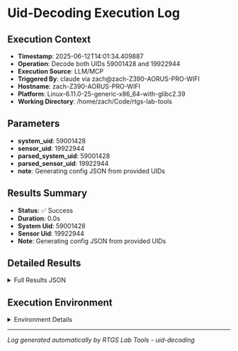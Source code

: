 # Uid-Decoding Execution Log

## Execution Context
- **Timestamp**: 2025-06-12T14:01:34.409887
- **Operation**: Decode both UIDs 59001428 and 19922944
- **Execution Source**: LLM/MCP
- **Triggered By**: claude via zach@zach-Z390-AORUS-PRO-WIFI
- **Hostname**: zach-Z390-AORUS-PRO-WIFI
- **Platform**: Linux-6.11.0-25-generic-x86_64-with-glibc2.39
- **Working Directory**: /home/zach/Code/rtgs-lab-tools

## Parameters
- **system_uid**: 59001428
- **sensor_uid**: 19922944
- **parsed_system_uid**: 59001428
- **parsed_sensor_uid**: 19922944
- **note**: Generating config JSON from provided UIDs

## Results Summary
- **Status**: ✅ Success
- **Duration**: 0.0s
- **System Uid**: 59001428
- **Sensor Uid**: 19922944
- **Note**: Generating config JSON from provided UIDs

## Detailed Results
<details>
<summary>Full Results JSON</summary>

```json
{
  "success": true,
  "system_uid": 59001428,
  "sensor_uid": 19922944,
  "start_time": "2025-06-12T14:01:34.409827",
  "end_time": "2025-06-12T14:01:34.409882",
  "note": "Generating config JSON from provided UIDs"
}
```
</details>

## Execution Environment
<details>
<summary>Environment Details</summary>

```json
{
  "timestamp": "2025-06-12T14:01:34.409887",
  "user": "zach",
  "hostname": "zach-Z390-AORUS-PRO-WIFI",
  "platform": "Linux-6.11.0-25-generic-x86_64-with-glibc2.39",
  "python_version": "3.12.3",
  "working_directory": "/home/zach/Code/rtgs-lab-tools",
  "script_path": "/home/zach/Code/rtgs-lab-tools/src/rtgs_lab_tools/device_configuration/cli.py",
  "tool_name": "uid-decoding",
  "environment_variables": {
    "CI": "false",
    "GITHUB_ACTIONS": "false",
    "GITHUB_ACTOR": null,
    "GITHUB_WORKFLOW": null,
    "GITHUB_RUN_ID": null,
    "MCP_SESSION": "true",
    "MCP_USER": "claude"
  },
  "execution_source": "LLM/MCP",
  "triggered_by": "claude via zach@zach-Z390-AORUS-PRO-WIFI"
}
```
</details>

---
*Log generated automatically by RTGS Lab Tools - uid-decoding*
